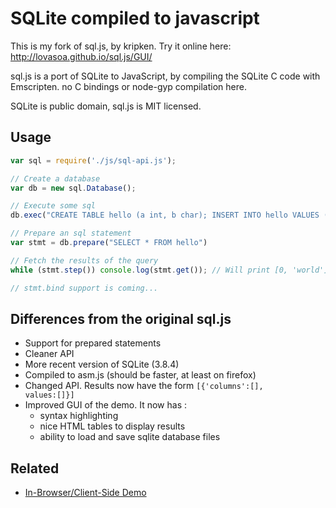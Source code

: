 # SQLite compiled to javascript

This is my fork of sql.js, by kripken. Try it online here: http://lovasoa.github.io/sql.js/GUI/

sql.js is a port of SQLite to JavaScript, by compiling the SQLite C code with Emscripten.
no C bindings or node-gyp compilation here.

SQLite is public domain, sql.js is MIT licensed.

## Usage

```javascript
var sql = require('./js/sql-api.js');

// Create a database
var db = new sql.Database();

// Execute some sql
db.exec("CREATE TABLE hello (a int, b char); INSERT INTO hello VALUES (0, 'world');");

// Prepare an sql statement
var stmt = db.prepare("SELECT * FROM hello")

// Fetch the results of the query
while (stmt.step()) console.log(stmt.get()); // Will print [0, 'world']

// stmt.bind support is coming...
```

## Differences from the original sql.js
 * Support for prepared statements
 * Cleaner API
 * More recent version of SQLite (3.8.4)
 * Compiled to asm.js (should be faster, at least on firefox)
 * Changed API. Results now have the form <code>[{'columns':[], values:[]}]</code>
 * Improved GUI of the demo. It now has :
   * syntax highlighting
   * nice HTML tables to display results
   * ability to load and save sqlite database files

## Related

* [In-Browser/Client-Side Demo](http://lovasoa.github.io/sql.js/GUI/)

